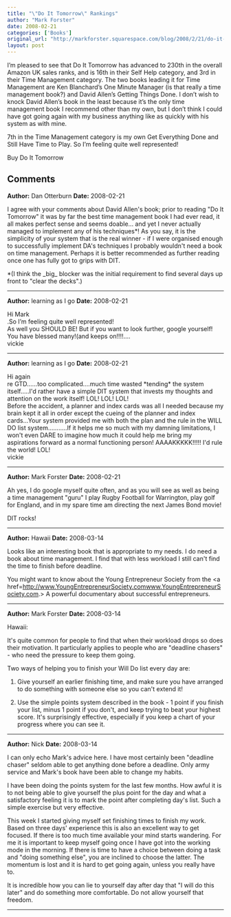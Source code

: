 ```yaml
---
title: "\"Do It Tomorrow\" Rankings"
author: "Mark Forster"
date: 2008-02-21
categories: ['Books']
original_url: "http://markforster.squarespace.com/blog/2008/2/21/do-it-tomorrow-rankings.html"
layout: post
---
```


I’m pleased to see that Do It Tomorrow has advanced to 230th in the overall Amazon UK sales ranks, and is 16th in their Self Help category, and 3rd in their Time Management category. The two books leading it for Time Management are Ken Blanchard’s One Minute Manager (is that really a time management book?) and David Allen’s Getting Things Done. I don’t wish to knock David Allen’s book in the least because it’s the only time management book I recommend other than my own, but I don’t think I could have got going again with my business anything like as quickly with his system as with mine.

7th in the Time Management category is my own Get Everything Done and Still Have Time to Play. So I’m feeling quite well represented!

Buy Do It Tomorrow

## Comments

**Author:** Dan Otterburn
**Date:** 2008-02-21

I agree with your comments about David Allen's book; prior to reading "Do It Tomorrow" it was by far the best time management book I had ever read, it all makes perfect sense and seems doable... and yet I never actually managed to implement any of his techniques\*! As you say, it is the simplicity of your system that is the real winner - if I were organised enough to successfully implement DA's techniques I probably wouldn't need a book on time management. Perhaps it is better recommended as further reading once one has fully got to grips with DIT.  
  
\*(I think the \_big\_ blocker was the initial requirement to find several days up front to "clear the decks".)

---

**Author:** learning as I go
**Date:** 2008-02-21

Hi Mark  
.So I’m feeling quite well represented!  
As well you SHOULD BE! But if you want to look further, google yourself! You have blessed many!(and keeps on!!!!....  
vickie

---

**Author:** learning as I go
**Date:** 2008-02-21

Hi again  
re GTD......too complicated....much time wasted \*tending\* the system itself.....I'd rather have a simple DIT system that invests my thoughts and attention on the work itself! LOL! LOL! LOL!  
Before the accident, a planner and index cards was all I needed because my brain kept it all in order except the cueing of the planner and index cards...Your system provided me with both the plan and the rule in the WILL DO list system...........If it helps me so much with my damning limitations, I won't even DARE to imagine how much it could help me bring my aspirations forward as a normal functioning person! AAAAKKKKK!!!!! I'd rule the world! LOL!  
vickie

---

**Author:** Mark Forster
**Date:** 2008-02-21

Ah yes, I do google myself quite often, and as you will see as well as being a time management "guru" I play Rugby Football for Warrington, play golf for England, and in my spare time am directing the next James Bond movie!  
  
DIT rocks!

---

**Author:** Hawaii
**Date:** 2008-03-14

Looks like an interesting book that is appropriate to my needs. I do need a book about time management. I find that with less workload I still can't find the time to finish before deadline.  
  
You might want to know about the Young Entrepreneur Society from the <a href=<http://www.YoungEntrepreneurSociety.com>www.YoungEntrepreneurSociety.com</a>.> A powerful documentary about successful entrepreneurs.

---

**Author:** Mark Forster
**Date:** 2008-03-14

Hawaii:  
  
It's quite common for people to find that when their workload drops so does their motivation. It particularly applies to people who are "deadline chasers" - who need the pressure to keep them going.  
  
Two ways of helping you to finish your Will Do list every day are:  
  
1) Give yourself an earlier finishing time, and make sure you have arranged to do something with someone else so you can't extend it!  
  
2) Use the simple points system described in the book - 1 point if you finish your list, minus 1 point if you don't, and keep trying to beat your highest score. It's surprisingly effective, especially if you keep a chart of your progress where you can see it.

---

**Author:** Nick
**Date:** 2008-03-14

I can only echo Mark's advice here. I have most certainly been "deadline chaser" seldom able to get anything done before a deadline. Only army service and Mark's book have been able to change my habits.  
  
I have been doing the points system for the last few months. How awful it is to not being able to give yourself the plus point for the day and what a satisfactory feeling it is to mark the point after completing day's list. Such a simple exercise but very effective.  
  
This week I started giving myself set finishing times to finish my work. Based on three days' experience this is also an excellent way to get focused. If there is too much time available your mind starts wandering. For me it is important to keep myself going once I have got into the working mode in the morning. If there is time to have a choice between doing a task and "doing something else", you are inclined to choose the latter. The momentum is lost and it is hard to get going again, unless you really have to.  
  
It is incredible how you can lie to yourself day after day that "I will do this later" and do something more comfortable. Do not allow yourself that freedom.

---
